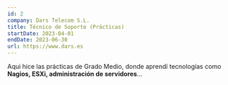 ```yaml
---
id: 2
company: Dars Telecom S.L.
title: Técnico de Soporte (Prácticas)
startDate: 2023-04-01
endDate: 2023-06-30
url: https://www.dars.es
---
```


Aqui hice las prácticas de Grado Medio, donde aprendí tecnologías como **Nagios, ESXi, administración de servidores**...
